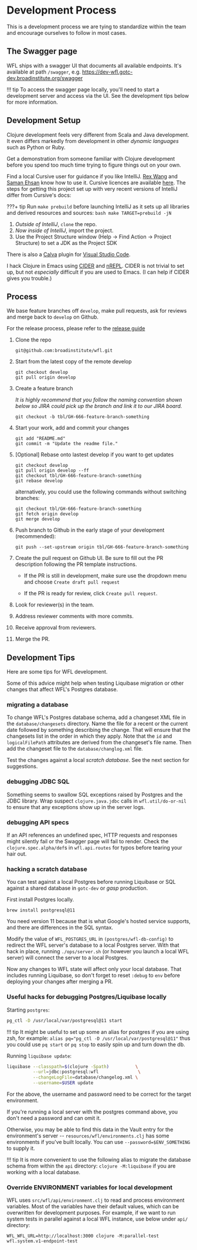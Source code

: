 # Development Process

This is a development process we are tying to standardize within the team and
encourage ourselves to follow in most cases.

## The Swagger page

WFL ships with a swagger UI that documents all available endpoints. It's
available at path `/swagger`, e.g.
https://dev-wfl.gotc-dev.broadinstitute.org/swagger

!!! tip
To access the swagger page locally, you'll need to start a development server
and access via the UI. See the development tips below for more information.

## Development Setup

Clojure development feels very different from Scala and Java development. It
even differs markedly from development in other *dynamic languages* such as
Python or Ruby.

Get a demonstration from someone familiar with Clojure development before you
spend too much time trying to figure things out on your own.

Find a local Cursive user for guidance if you like IntelliJ.
[Rex Wang](mailto:chengche@broadinstitute.org) and
[Saman Ehsan](mailto:sehsan@broadinstitute.org) know how to use it.
Cursive licences are available
[here](https://broadinstitute.atlassian.net/wiki/spaces/DSDE/pages/48234557/Software%2BLicenses%2B-%2BCursive).
The steps for getting this project set up with very recent versions of IntelliJ
differ from Cursive's docs:

???+ tip
    Run `make prebuild` before launching IntelliJ as it sets up all libraries
    and derived resources and sources:
    ```bash
    make TARGET=prebuild -jN
    ```

1. *Outside of IntelliJ*, `clone` the repo.
2. *Now inside of IntelliJ*, import the project.
3. Use the Project Structure window (Help -> Find Action -> Project Structure)
   to set a JDK as the Project SDK

There is also a
[Calva](https://marketplace.visualstudio.com/items?itemName=betterthantomorrow.calva)
plugin for [Visual Studio Code](https://code.visualstudio.com/).

I hack Clojure in Emacs using
[CIDER](https://cider.readthedocs.io/) and
[nREPL](https://github.com/clojure/tools.nrepl). CIDER is not
trivial to set up, but not *especially* difficult if you are
used to Emacs. (I can help if CIDER gives you trouble.)

## Process

We base feature branches off `develop`, make pull requests, ask for reviews
and merge back to `develop` on Github.

For the release process, please refer to the [release guide](../dev-release/)

1. Clone the repo
    ```
    git@github.com:broadinstitute/wfl.git
    ```

2. Start from the latest copy of the remote develop
    ```
    git checkout develop
    git pull origin develop
    ```

3. Create a feature branch

    _It is highly recommend that you follow the naming convention
    shown below so JIRA could pick up the branch and link it
    to our JIRA board._
    ```
    git checkout -b tbl/GH-666-feature-branch-something
    ```

4. Start your work, add and commit your changes
    ```
    git add "README.md"
    git commit -m "Update the readme file."
    ```

5. [Optional] Rebase onto lastest develop if you want to get updates
    ```
    git checkout develop
    git pull origin develop --ff
    git checkout tbl/GH-666-feature-branch-something
    git rebase develop
    ```

    alternatively, you could use the following commands without switching
    branches:
    ```
    git checkout tbl/GH-666-feature-branch-something
    git fetch origin develop
    git merge develop
    ```

6. Push branch to Github in the early stage of your development (recommended):
    ```
    git push --set-upstream origin tbl/GH-666-feature-branch-something
    ```

7. Create the pull request on Github UI. Be sure to fill out the PR description
   following the PR template instructions.

    - If the PR is still in development, make sure use the dropdown menu and
      choose `Create draft pull request`

    - If the PR is ready for review, click `Create pull request`.

8. Look for reviewer(s) in the team.

9. Address reviewer comments with more commits.

10. Receive approval from reviewers.

11. Merge the PR.



## Development Tips

Here are some tips for WFL development.

Some of this advice might help when testing Liquibase migration or other
changes that affect WFL's Postgres database.


### migrating a database

To change WFL's Postgres database schema, add a changeset XML file in the
`database/changesets` directory. Name the file for a recent or the current date
followed by something describing the change. That will ensure that the
changesets list in the order in which they apply. Note that the `id` and
`logicalFilePath` attributes are derived from the changeset's file name.
Then add the changeset file to the `database/changlog.xml` file.

Test the changes against a local _scratch database_. See the next section for
suggestions.

### debugging JDBC SQL

Something seems to swallow SQL exceptions raised by Postgres and the JDBC
library. Wrap suspect `clojure.java.jdbc` calls in `wfl.util/do-or-nil` to
ensure that any exceptions show up in the server logs.

### debugging API specs

If an API references an undefined spec, HTTP requests and responses might
silently fail or the Swagger page will fail to render. Check the
`clojure.spec.alpha/def`s in `wfl.api.routes` for typos before tearing your
hair out.

### hacking a scratch database

You can test against a local Postgres before running Liquibase or SQL against a
shared database in `gotc-dev` or *gasp* production.

First install Postgres locally.

``` shell
brew install postgresql@11
```

You need version 11 because that is what Google's hosted service supports,
and there are differences in the SQL syntax.

Modify the value of `WFL_POSTGRES_URL` in `(postgres/wfl-db-config)` to redirect
the WFL server's database to a local Postgres server. With that hack in place,
running `./ops/server.sh` (or however you launch a local WFL server) will
connect the server to a local Postgres.

Now any changes to WFL state will affect only your local database.
That includes running Liquibase, so don't forget to reset `:debug` to `env`
before deploying your changes after merging a PR.

### Useful hacks for debugging Postgres/Liquibase locally

Starting `postgres`:
```bash
pg_ctl -D /usr/local/var/postgresql@11 start
```

!!! tip
    It might be useful to set up some an alias for postgres if you are using
    zsh, for example:
    ```
    alias pq="pg_ctl -D /usr/local/var/postgresql@11"
    ```
    thus you could use `pq start` or `pq stop` to easily spin up and turn down
    the db.


Running `liquibase update`:
```bash
liquibase --classpath=$(clojure -Spath)          \
          --url=jdbc:postgresql:wfl               \
          --changeLogFile=database/changelog.xml \
          --username=$USER update
```
For the above, the username and password need to be correct for the target
environment.

If you're running a local server with the postgres command above, you don't
need a password and can omit it.

Otherwise, you may be able to find this data in the Vault entry for the
environment's server --
`resources/wfl/environments.clj` has some environments if you've built locally.
You can use `--password=$ENV_SOMETHING` to supply it.

!!! tip
    It is more convenient to use the following alias to migrate the database
    schema from within the `api` directory:
    ```
    clojure -M:liquibase
    ```
    if you are working with a local database. 

### Override ENVIRONMENT variables for local development

WFL uses `src/wfl/api/environment.clj` to read and process environment variables.
Most of the variables have their default values, which can be overwritten for development
purposes. For example, if we want to run system tests in parallel against a local
WFL instance, use below under `api/` directory:

```shell
WFL_WFL_URL=http://localhost:3000 clojure -M:parallel-test wfl.system.v1-endpoint-test
```